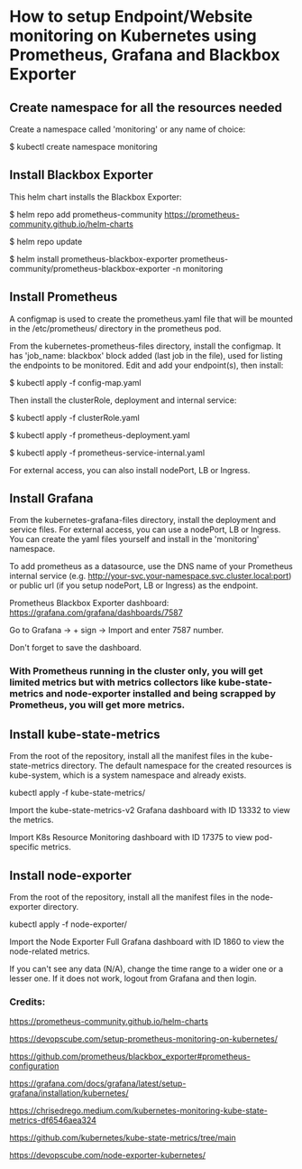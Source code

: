 # How to setup Endpoint/Website monitoring on Kubernetes using Prometheus, Grafana and Blackbox Exporter

## Create namespace for all the resources needed

Create a namespace called 'monitoring' or any name of choice:

$ kubectl create namespace monitoring 

## Install Blackbox Exporter

This helm chart installs the Blackbox Exporter:

$ helm repo add prometheus-community https://prometheus-community.github.io/helm-charts

$ helm repo update

$ helm install prometheus-blackbox-exporter prometheus-community/prometheus-blackbox-exporter -n monitoring

## Install Prometheus

A configmap is used to create the prometheus.yaml file that will be mounted in the /etc/prometheus/ directory in the prometheus pod.

From the kubernetes-prometheus-files directory, install the configmap. It has 'job_name: blackbox' block added (last job in the file), used for listing the endpoints to be monitored. Edit and add your endpoint(s), then install:

$ kubectl apply -f config-map.yaml

Then install the clusterRole, deployment and internal service:

$ kubectl apply -f clusterRole.yaml

$ kubectl apply -f prometheus-deployment.yaml

$ kubectl apply -f prometheus-service-internal.yaml

For external access, you can also install nodePort, LB or Ingress.

## Install Grafana

From the kubernetes-grafana-files directory, install the deployment and service files. For external access, you can use a nodePort, LB or Ingress. You can create the yaml files yourself and install in the 'monitoring' namespace.

To add prometheus as a datasource, use the DNS name of your Prometheus internal service (e.g. http://your-svc.your-namespace.svc.cluster.local:port) or public url (if you setup nodePort, LB or Ingress) as the endpoint.

Prometheus Blackbox Exporter dashboard: https://grafana.com/grafana/dashboards/7587

Go to Grafana -> + sign -> Import and enter 7587 number.

Don't forget to save the dashboard.


### With Prometheus running in the cluster only, you will get limited metrics but with metrics collectors like  kube-state-metrics and node-exporter installed and being scrapped by Prometheus, you will get more metrics.

## Install kube-state-metrics

From the root of the repository, install all the manifest files in the kube-state-metrics directory. The default namespace for the created resources is kube-system, which is a system namespace and already exists.

kubectl apply -f kube-state-metrics/

Import the kube-state-metrics-v2 Grafana dashboard with ID 13332 to view the metrics.

Import K8s Resource Monitoring dashboard with ID 17375 to view pod-specific metrics.

## Install node-exporter

From the root of the repository, install all the manifest files in the node-exporter directory.

kubectl apply -f node-exporter/

Import the Node Exporter Full Grafana dashboard with ID 1860 to view the node-related metrics.

If you can't see any data (N/A), change the time range to a wider one or a lesser one. If it does not work, logout from Grafana and then login.

### Credits:

https://prometheus-community.github.io/helm-charts

https://devopscube.com/setup-prometheus-monitoring-on-kubernetes/

https://github.com/prometheus/blackbox_exporter#prometheus-configuration

https://grafana.com/docs/grafana/latest/setup-grafana/installation/kubernetes/

https://chrisedrego.medium.com/kubernetes-monitoring-kube-state-metrics-df6546aea324

https://github.com/kubernetes/kube-state-metrics/tree/main

https://devopscube.com/node-exporter-kubernetes/
